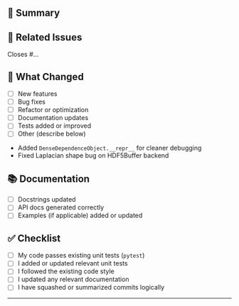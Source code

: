 ## 📌 Summary

<!-- Describe the changes you're making. Be concise but clear. -->

## 🔗 Related Issues

<!-- List any related issues or pull requests. Use `Fixes #123` to auto-close issues. -->
Closes #...

## 🧪 What Changed

- [ ] New features
- [ ] Bug fixes
- [ ] Refactor or optimization
- [ ] Documentation updates
- [ ] Tests added or improved
- [ ] Other (describe below)

<!-- Optional: Add a short changelog-style list -->
- Added `DenseDependenceObject.__repr__` for cleaner debugging
- Fixed Laplacian shape bug on HDF5Buffer backend

## 📚 Documentation

- [ ] Docstrings updated
- [ ] API docs generated correctly
- [ ] Examples (if applicable) added or updated

## ✅ Checklist

- [ ] My code passes existing unit tests (`pytest`)
- [ ] I added or updated relevant unit tests
- [ ] I followed the existing code style
- [ ] I updated any relevant documentation
- [ ] I have squashed or summarized commits logically

---

<!-- Optional: Add screenshots or before/after examples -->

